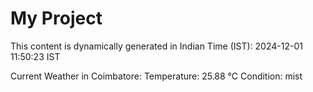 # My Project

This content is dynamically generated in Indian Time (IST): 2024-12-01 11:50:23 IST


Current Weather in Coimbatore:
Temperature: 25.88 °C
Condition: mist
